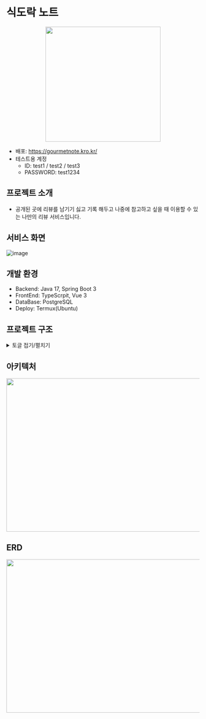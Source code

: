 # 식도락 노트
<p align="center">
  <img src="https://github.com/user-attachments/assets/612eab23-7ed9-48d2-86ec-5fdbcffab7fc"  width="300" height="300"/>
</p>

- 배포: https://gourmetnote.kro.kr/
- 테스트용 계정
  - ID: test1 / test2 / test3
  - PASSWORD: test1234

## 프로젝트 소개
- 공개된 곳에 리뷰를 남기기 싫고 기록 해두고 나중에 참고하고 싶을 때 이용할 수 있는 나만의 리뷰 서비스입니다.

## 서비스 화면
![image](https://github.com/user-attachments/assets/e674c5b4-140e-4526-8eab-4d85d358a0ea)



## 개발 환경
- Backend: Java 17, Spring Boot 3
- FrontEnd: TypeScrpit, Vue 3
- DataBase: PostgreSQL
- Deploy: Termux(Ubuntu)

## 프로젝트 구조
<details>
<summary>토글 접기/펼치기</summary>

├─.github             
│  └─workflows          
├─front           
│  ├─public            
│  └─src            
│      ├─assets           
│      │  ├─image           
│      │  └─js           
│      ├─components           
│      ├─model           
│      ├─router           
│      ├─stores           
│      └─views           
│          ├─login           
│          ├─my           
│          └─review           
├─gradle           
│  └─wrapper           
└─src           
    ├─main           
    │  ├─java           
    │  │  └─com           
    │  │      └─gk           
    │  │          └─gourmet_note           
    │  │              ├─common           
    │  │              │  ├─config           
    │  │              │  ├─entity           
    │  │              │  ├─exception           
    │  │              │  │  └─vo           
    │  │              │  ├─filter           
    │  │              │  └─naver           
    │  │              ├─image           
    │  │              │  ├─entity           
    │  │              │  ├─repository           
    │  │              │  ├─service           
    │  │              │  └─vo           
    │  │              ├─review           
    │  │              │  ├─controller           
    │  │              │  ├─entity           
    │  │              │  ├─repository           
    │  │              │  ├─service           
    │  │              │  └─vo           
    │  │              ├─shop           
    │  │              │  ├─controller           
    │  │              │  ├─entity           
    │  │              │  ├─repository           
    │  │              │  ├─service           
    │  │              │  └─vo           
    │  │              └─user           
    │  │                  ├─controller           
    │  │                  ├─entity           
    │  │                  ├─repository           
    │  │                  ├─service           
    │  │                  └─vo           
    │  └─resources           
    │      ├─static           
    │      │  └─assets           
    │      └─templates           
    └─test           
        ├─java           
        │  └─com           
        │      └─gk           
        │          └─gourmet_note           
        └─resources           

</details>

## 아키텍처
<p align="center">
  <img src="https://github.com/user-attachments/assets/9e9a492c-74c1-4f28-99c6-272d8656b654"   width="600" height="400"/>
</p>


## ERD
<p align="center">
  <img src="https://github.com/user-attachments/assets/dfae193a-24dd-4142-9119-7c29a9efe74f"   width="800" height="400"/>
</p>
